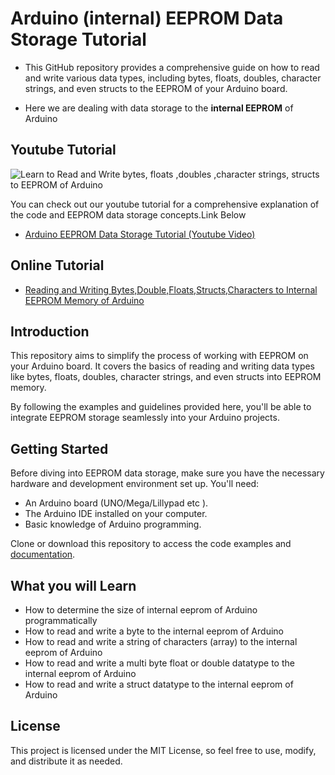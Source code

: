 # Arduino (internal) EEPROM Data Storage Tutorial

- This GitHub repository provides a comprehensive guide on how to read and write various data types, including bytes, floats, doubles, character strings, and even structs to the EEPROM of your Arduino board.

 - Here we are dealing with data storage to the **internal EEPROM** of Arduino 

## Youtube Tutorial

![Learn to Read and Write bytes, floats ,doubles ,character strings, structs to EEPROM of Arduino](https://i.ytimg.com/vi/q2yXXJkgqUk/hqdefault.jpg?sqp=-oaymwEcCNACELwBSFXyq4qpAw4IARUAAIhCGAFwAcABBg==&rs=AOn4CLC8HpvGzTRlegMYYCiuKoa-X2a_IA)

You can check out our youtube tutorial for a comprehensive explanation of the code and EEPROM data storage concepts.Link Below

 - [Arduino EEPROM Data Storage Tutorial (Youtube Video)](https://www.youtube.com/watch?v=q2yXXJkgqUk)

## Online Tutorial

 - [Reading and Writing Bytes,Double,Floats,Structs,Characters to Internal EEPROM Memory of Arduino](https://www.xanthium.in/reading-and-writing-float-byte-double-to-internal-eeprom-memory-arduino-uno-mega-data-storage)

## Introduction
This repository aims to simplify the process of working with EEPROM on your Arduino board. It covers the basics of reading and writing data types like bytes, floats, doubles, character strings, and even structs into EEPROM memory. 

By following the examples and guidelines provided here, you'll be able to integrate EEPROM storage seamlessly into your Arduino projects.

## Getting Started
Before diving into EEPROM data storage, make sure you have the necessary hardware and development environment set up. You'll need:

 - An Arduino board (UNO/Mega/Lillypad etc ).
 - The Arduino IDE installed on your computer.
 - Basic knowledge of Arduino programming.

Clone or download this repository to access the code examples and [documentation](https://www.youtube.com/watch?v=q2yXXJkgqUk).

## What you will Learn 

 - How to determine the size of internal eeprom of Arduino programmatically
 - How to read and write a byte to the internal eeprom of Arduino
 - How to read and write a string of characters (array) to the internal eeprom of Arduino
 - How to read and write a multi byte  float or double datatype to the internal eeprom of Arduino
 - How to read and write a struct datatype to the internal eeprom of Arduino


## License
This project is licensed under the MIT License, so feel free to use, modify, and distribute it as needed.
